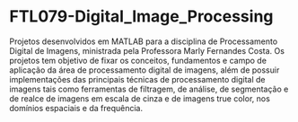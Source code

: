 # FTL079-Digital_Image_Processing
Projetos desenvolvidos em MATLAB para a disciplina de Processamento Digital de Imagens, ministrada pela Professora Marly Fernandes Costa. Os projetos tem objetivo de fixar os conceitos, fundamentos e campo de aplicação da área de processamento digital de imagens, além de possuir implementações das principais técnicas de processamento digital de imagens tais como ferramentas de filtragem, de análise, de segmentação e de realce de imagens em escala de cinza e de imagens true color, nos domínios espaciais e da frequência. 

